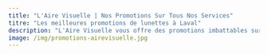 ```yaml
---
title: "L'Aire Visuelle | Nos Promotions Sur Tous Nos Services"
titre: "Les meilleures promotions de lunettes à Laval"
description: "L'Aire Visuelle vous offre des promotions imbattables sur tous produits de la vue."
image: /img/promotions-airevisuelle.jpg
---
```

